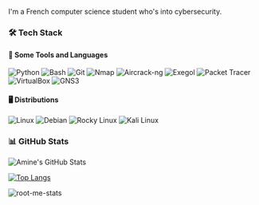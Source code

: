 I'm a French computer science student who's into cybersecurity.

### 🛠️ Tech Stack

#### 🧰 Some Tools and Languages

![Python](https://img.shields.io/badge/Python-3776AB?style=for-the-badge&logo=python&logoColor=white)
![Bash](https://img.shields.io/badge/Bash-4EAA25?style=for-the-badge&logo=gnubash&logoColor=white)
![Git](https://img.shields.io/badge/Git-F05032?style=for-the-badge&logo=git&logoColor=white)
![Nmap](https://img.shields.io/badge/Nmap-4682B4?style=for-the-badge&logo=nmap&logoColor=white)
![Aircrack-ng](https://img.shields.io/badge/Aircrack--ng-007C7C?style=for-the-badge&logo=aircrack-ng&logoColor=white)
![Exegol](https://img.shields.io/badge/Exegol-FF5733?style=for-the-badge&logo=exegol&logoColor=white)
![Packet Tracer](https://img.shields.io/badge/Packet_Tracer-0A66C2?style=for-the-badge&logo=cisco&logoColor=white)
![VirtualBox](https://img.shields.io/badge/VirtualBox-183A61?style=for-the-badge&logo=virtualbox&logoColor=white)
![GNS3](https://img.shields.io/badge/GNS3-1A1A1A?style=for-the-badge&logo=gns3&logoColor=white)

#### 🖥️ Distributions

![Linux](https://img.shields.io/badge/Linux-FCC624?style=for-the-badge&logo=linux&logoColor=black)
![Debian](https://img.shields.io/badge/Debian-A81D33?style=for-the-badge&logo=debian&logoColor=white)
![Rocky Linux](https://img.shields.io/badge/Rocky_Linux-10B981?style=for-the-badge&logo=rocky-linux&logoColor=white)
![Kali Linux](https://img.shields.io/badge/Kali_Linux-557C94?style=for-the-badge&logo=kali-linux&logoColor=white)



### 📊 GitHub Stats

![Amine's GitHub Stats](https://github-readme-stats.vercel.app/api?username=aamine33&show_icons=true&theme=radical)

[![Top Langs](https://github-readme-stats.vercel.app/api/top-langs/?username=aamine33&layout=compact&theme=radical)](https://github.com/aamine33)



![root-me-stats](https://root-me-diff.vercel.app/rm-gh?nickname=amine33&gstats=show)
